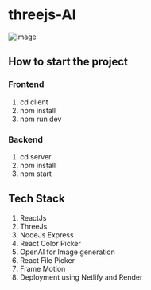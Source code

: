 # threejs-AI

![image](https://user-images.githubusercontent.com/25793195/232046940-dd2f9173-1811-48ad-81c2-a91b09329b33.png)


## How to start the project 

### Frontend
1) cd client
2) npm install
3) npm run dev

### Backend
1) cd server
2) npm install 
3) npm start


## Tech Stack

1. ReactJs
2. ThreeJs
3. NodeJs Express
4. React Color Picker
5. OpenAI for Image generation
6. React File Picker
7. Frame Motion
8. Deployment using Netlify and Render
